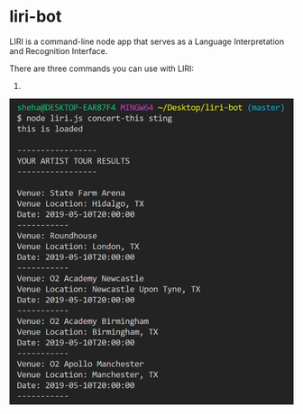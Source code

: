 # liri-bot
LIRI is a command-line node app that serves as a Language Interpretation and Recognition Interface.

There are three commands you can use with LIRI:

1) 

![Concert-this](/concert.png)
